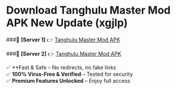 # Download Tanghulu Master Mod APK New Update (xgjlp)  



###🔹 **[Server 1]** 👉 [Tanghulu Master Mod APK](https://apkcomod.com?title=Tanghulu_Master_Mod_APK) 

###🔹 **[Server 2]** 👉 [Tanghulu Master Mod APK](https://apkcomod.com?title=Tanghulu_Master_Mod_APK)  

✅ **Fast & Safe – No redirects, no fake links  
✅ **100% Virus-Free & Verified** – Tested for security  
✅ **Premium Features Unlocked** – Enjoy full access  


